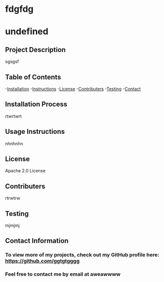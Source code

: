 
  # fdgfdg
  # undefined

  ## Project Description 
  sgsgsf

  ## Table of Contents
  -[Installation](#Installation-Process)
  -[Instructions](#Usage-Instructions)
  -[License](#License)
  -[Contributers](#Contributers)
  -[Testing](#Testing)
  -[Contact](#Contact-Information)

  ## Installation Process 
  rtwrtwrt

  ## Usage Instructions 
  nhnhnhn

  ## License 
  Apache 2.0 License

  ## Contributers 
  rtrwtrw

  ## Testing 
  mjmjmj

  ## Contact Information 
  ### To view more of my projects, check out my GitHub profile here: https://github.com/ggtgtgggg
  ### Feel free to contact me by email at aweawwww
  